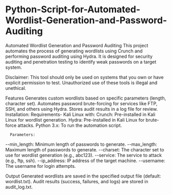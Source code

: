 # Python-Script-for-Automated-Wordlist-Generation-and-Password-Auditing

Automated Wordlist Generation and Password Auditing
This project automates the process of generating wordlists using Crunch and performing password auditing using Hydra. It is designed for security auditing and penetration testing to identify weak passwords on a target system.

Disclaimer: This tool should only be used on systems that you own or have explicit permission to test. Unauthorized use of these tools is illegal and unethical.

Features
Generates custom wordlists based on specific parameters (length, character set).
Automates password brute-forcing for services like FTP, SSH, and others using Hydra.
Stores audit results in a log file for review.
Installation: 
Requirements- 
Kali Linux with:
           Crunch: Pre-installed in Kali Linux for wordlist generation.
           Hydra: Pre-installed in Kali Linux for brute-force attacks.
           Python 3.x: To run the automation script.

      Parameters:
--min_length: Minimum length of passwords to generate.
--max_length: Maximum length of passwords to generate.
--charset: The character set to use for wordlist generation (e.g., abc123).
--service: The service to attack (e.g., ftp, ssh).
--ip_address: IP address of the target machine.
--username: The username for login attempts.

Output
Generated wordlists are saved in the specified output file (default: wordlist.txt).
Audit results (success, failures, and logs) are stored in audit_log.txt.
